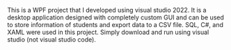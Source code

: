 This is a WPF project that I developed using visual studio 2022. It is a desktop application designed with completely custom GUI and can be used to store information of students and export data to a CSV file. SQL, C#, and XAML were used in this project. Simply download and run using visual studio (not visual studio code).
